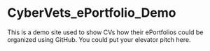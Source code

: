 # CyberVets_ePortfolio_Demo
This is a demo site used to show CVs how their ePortfolios could be organized using GitHub.
You could put your elevator pitch here. 
